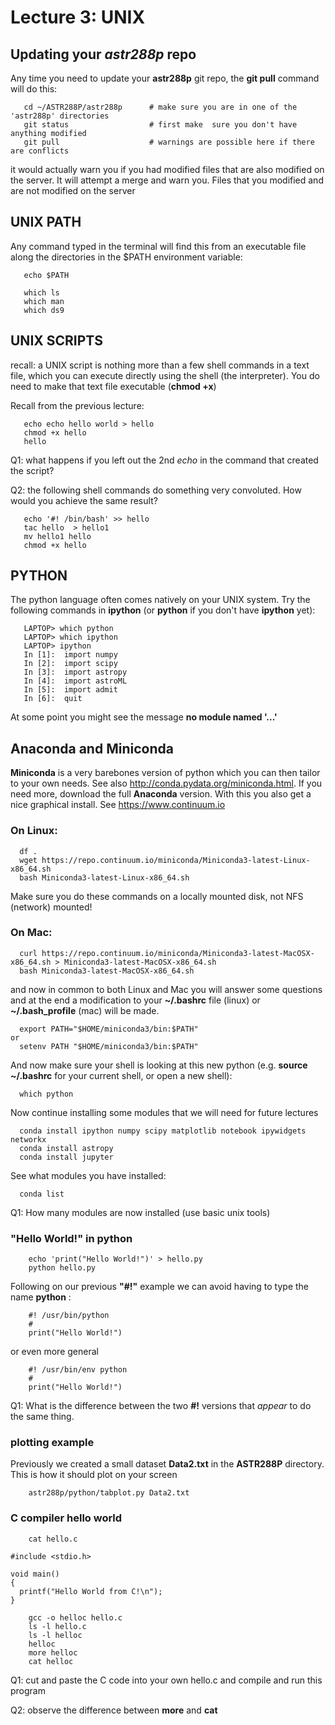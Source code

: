 Lecture 3:  UNIX
================


## Updating your *astr288p* repo
Any time you need to update your **astr288p** git repo, the **git pull** command will do this:
```
   cd ~/ASTR288P/astr288p      # make sure you are in one of the 'astr288p' directories
   git status                  # first make  sure you don't have anything modified
   git pull                    # warnings are possible here if there are conflicts
```
it would actually warn you if you had modified files that are also modified on the server. It will
attempt a merge and warn you.  Files that you modified and are not modified on the server

## UNIX PATH

Any command typed in the terminal will find this from an executable file along the
directories in the $PATH environment variable:

```
   echo $PATH
   
   which ls
   which man
   which ds9
```

## UNIX SCRIPTS

recall: a UNIX script is nothing more than a few shell commands in a text file, which you can execute directly using
the shell (the interpreter). You do need to make that text file executable (**chmod +x**)

Recall from the previous lecture:
```
   echo echo hello world > hello
   chmod +x hello
   hello
```
Q1:  what happens if you left out the 2nd *echo* in the command that created the script?

Q2: the following shell commands do something very convoluted. How would you achieve the same result?
```
   echo '#! /bin/bash' >> hello
   tac hello  > hello1
   mv hello1 hello
   chmod +x hello
```   
   

## PYTHON

The python language often comes natively on your UNIX system.
Try the following commands in **ipython** (or **python** if you don't have **ipython** yet):
```
   LAPTOP> which python
   LAPTOP> which ipython
   LAPTOP> ipython
   In [1]:  import numpy
   In [2]:  import scipy
   In [3]:  import astropy
   In [4]:  import astroML
   In [5]:  import admit
   In [6]:  quit
```
At some point you might see the message **no module named '...'**


   
## Anaconda and Miniconda

**Miniconda** is a very barebones version of python which you can then tailor to your own needs. See also
http://conda.pydata.org/miniconda.html.
If you need more, download the full **Anaconda** version. With this you also get a nice graphical install.
See https://www.continuum.io

### On Linux:
```
  df .
  wget https://repo.continuum.io/miniconda/Miniconda3-latest-Linux-x86_64.sh 
  bash Miniconda3-latest-Linux-x86_64.sh
```

Make sure you do these commands on a locally mounted disk, not NFS (network) mounted!

### On Mac:
```
  curl https://repo.continuum.io/miniconda/Miniconda3-latest-MacOSX-x86_64.sh > Miniconda3-latest-MacOSX-x86_64.sh 
  bash Miniconda3-latest-MacOSX-x86_64.sh
```
and now in common to both Linux and Mac you will answer some questions and at the end
a modification to your **~/.bashrc** file (linux) or **~/.bash_profile** (mac) will be made.
```
  export PATH="$HOME/miniconda3/bin:$PATH"
or
  setenv PATH "$HOME/miniconda3/bin:$PATH"
```
And now make sure your shell is looking at this new python (e.g. **source ~/.bashrc** for your current shell, or open a new shell):
```
  which python
```
Now continue installing some modules that we will need for future lectures
```
  conda install ipython numpy scipy matplotlib notebook ipywidgets networkx
  conda install astropy
  conda install jupyter

```

See what modules you have installed:
```
  conda list
```

Q1:  How many modules are now installed (use basic unix tools)
  

### "Hello World!" in python

```
	echo 'print("Hello World!")' > hello.py
	python hello.py
```	

Following on our previous **"#!"** example we can avoid having to type the name **python** :
```
	#! /usr/bin/python
	#
	print("Hello World!")
```
or even more general
```
	#! /usr/bin/env python
	#
	print("Hello World!")
```

Q1: What is the difference between the two **#!** versions that *appear* to do the same thing.

### plotting example
Previously we created a small dataset **Data2.txt** in the **ASTR288P** directory. This is how it should plot
on your screen

```
	astr288p/python/tabplot.py Data2.txt
```


### C compiler hello world

```
	cat hello.c

#include <stdio.h>

void main() 
{
  printf("Hello World from C!\n");
}

	gcc -o helloc hello.c
	ls -l hello.c
	ls -l helloc
	helloc
	more helloc
	cat helloc

```

Q1:  cut and paste the C code into your own hello.c and compile and run this program

Q2:  observe the difference between **more** and **cat**
